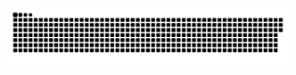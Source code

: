 
###

<br clear="both">

<img src="https://raw.githubusercontent.com/supplefrog/supplefrog/output/snake.svg" alt="Snake animation" />

###
